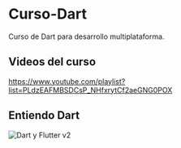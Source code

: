 # Curso-Dart
Curso  de Dart para desarrollo multiplataforma.

## Videos del curso
https://www.youtube.com/playlist?list=PLdzEAFMBSDCsP_NHfxrytCf2aeGNG0POX

## Entiendo Dart 
![Dart y Flutter v2](https://user-images.githubusercontent.com/15971898/79567409-cef85200-8079-11ea-836a-77267efaf3d3.jpg)


